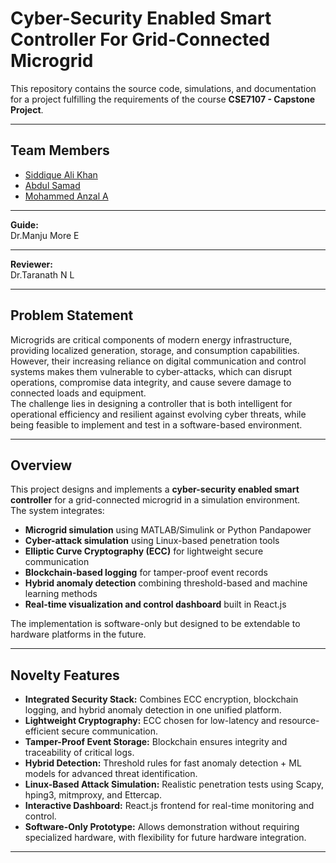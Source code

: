 # Cyber-Security Enabled Smart Controller For Grid-Connected Microgrid

This repository contains the source code, simulations, and documentation for a project fulfilling the requirements of the course **CSE7107 - Capstone Project**.

---

## Team Members
- [Siddique Ali Khan](https://github.com/siddiquealikhan)
- [Abdul Samad](https://github.com/Samad1909)
- [Mohammed Anzal A](https://github.com/Anzal13)

---

**Guide:**  
Dr.Manju More E 

---

**Reviewer:**  
Dr.Taranath N L 

---

## Problem Statement
Microgrids are critical components of modern energy infrastructure, providing localized generation, storage, and consumption capabilities. However, their increasing reliance on digital communication and control systems makes them vulnerable to cyber-attacks, which can disrupt operations, compromise data integrity, and cause severe damage to connected loads and equipment.  
The challenge lies in designing a controller that is both intelligent for operational efficiency and resilient against evolving cyber threats, while being feasible to implement and test in a software-based environment.

---

## Overview
This project designs and implements a **cyber-security enabled smart controller** for a grid-connected microgrid in a simulation environment.  
The system integrates:
- **Microgrid simulation** using MATLAB/Simulink or Python Pandapower
- **Cyber-attack simulation** using Linux-based penetration tools
- **Elliptic Curve Cryptography (ECC)** for lightweight secure communication
- **Blockchain-based logging** for tamper-proof event records
- **Hybrid anomaly detection** combining threshold-based and machine learning methods
- **Real-time visualization and control dashboard** built in React.js

The implementation is software-only but designed to be extendable to hardware platforms in the future.

---

## Novelty Features
- **Integrated Security Stack:** Combines ECC encryption, blockchain logging, and hybrid anomaly detection in one unified platform.
- **Lightweight Cryptography:** ECC chosen for low-latency and resource-efficient secure communication.
- **Tamper-Proof Event Storage:** Blockchain ensures integrity and traceability of critical logs.
- **Hybrid Detection:** Threshold rules for fast anomaly detection + ML models for advanced threat identification.
- **Linux-Based Attack Simulation:** Realistic penetration tests using Scapy, hping3, mitmproxy, and Ettercap.
- **Interactive Dashboard:** React.js frontend for real-time monitoring and control.
- **Software-Only Prototype:** Allows demonstration without requiring specialized hardware, with flexibility for future hardware integration.

---
